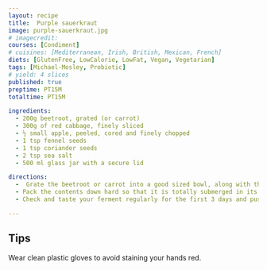 ```yaml
---
layout: recipe
title:  Purple sauerkraut
image: purple-sauerkraut.jpg
# imagecredit:
courses: [Condiment]
# cuisines: [Mediterranean, Irish, British, Mexican, French]
diets: [GlutenFree, LowCalorie, LowFat, Vegan, Vegetarian]
tags: [Michael-Mosley, Probiotic]
# yield: 4 slices
published: true
preptime: PT15M
totaltime: PT15M

ingredients:
  - 200g beetroot, grated (or carrot)
  - 300g of red cabbage, finely sliced
  - ½ small apple, peeled, cored and finely chopped
  - 1 tsp fennel seeds
  - 1 tsp coriander seeds
  - 2 tsp sea salt
  - 500 ml glass jar with a secure lid

directions:
  -  Grate the beetroot or carrot into a good sized bowl, along with the cabbage and apple. Throw in the coriander seeds, fennel and salt then stir and massage until the salt draws out the fluid. Cram into a clean glass re-sealable jar, including the juices, leaving about 2cm space at the top to allow for the mixture to bubble and fizz.
  - Pack the contents down hard so that it is totally submerged in its own juices. It helps to insert a weight to hold it down (a tiny dish or a boiled pebble works well). Leave the sauerkraut at room temperature for up to three weeks and a minimum of 3 days. The longer you leave it to ferment, the more sour and distinctive its flavour.
  - Check and taste your ferment regularly for the first 3 days and push the contents below the surface if needed. You will see small bubbles as it releases the gas CO2. If it’s drying out, add a half-teaspoon salt to 100ml filtered or spring water, and use this to top up until the kraut is fully submerged. Don’t be alarmed if black yeasts form on the surface of your pickle, you can scrape these off. When ready, remove any discoloured veg from the top and keep in the fridge for several months.

---
```

## Tips

Wear clean plastic gloves to avoid staining your hands red.
